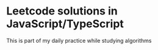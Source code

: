 # Leetcode solutions in JavaScript/TypeScript

This is part of my daily practice while studying algorithms